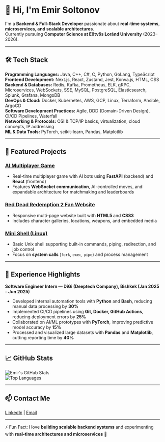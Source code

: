 # 👋 Hi, I'm Emir Soltonov

I'm a **Backend & Full-Stack Developer** passionate about **real-time systems, microservices, and scalable architectures**.  
Currently pursuing **Computer Science at Eötvös Loránd University** (2023–2026).  

---

## 🛠 Tech Stack

**Programming Languages:** Java, C++, C#, C, Python, GoLang, TypeScript  
**Frontend Development:** Next.js, React, Zustand, Jest, Konva.js, HTML, CSS  
**Backend & Databases:** Redis, Kafka, Prometheus, ELK, gRPC, Microservices, WebSockets, SSE, MySQL, PostgreSQL, Elasticsearch, Splunk, Grafana, MongoDB  
**DevOps & Cloud:** Docker, Kubernetes, AWS, GCP, Linux, Terraform, Ansible, ArgoCD  
**Software Development Practices:** Agile, DDD (Domain-Driven Design), CI/CD Pipelines, Waterfall  
**Networking & Protocols:** OSI & TCP/IP basics, virtualization, cloud concepts, IP addressing  
**ML & Data Tools:** PyTorch, scikit-learn, Pandas, Matplotlib  

---

## 📂 Featured Projects

### [AI Multiplayer Game](https://github.com/EmirSltnv/AI-Multiplayer-Game)
- Real-time multiplayer game with AI bots using **FastAPI** (backend) and **React** (frontend)  
- Features **WebSocket communication**, AI-controlled moves, and expandable architecture for matchmaking and leaderboards  

### [Red Dead Redemption 2 Fan Website](https://github.com/EmirSltnv/RDR2-Fan-Website)
- Responsive multi-page website built with **HTML5** and **CSS3**  
- Includes character galleries, locations, weapons, and embedded media  

### [Mini Shell (Linux)](https://github.com/EmirSltnv/Mini-Shell)
- Basic Unix shell supporting built-in commands, piping, redirection, and job control  
- Focus on **system calls** (`fork`, `exec`, `pipe`) and process management  

---

## 💼 Experience Highlights

**Software Engineer Intern — DiGi (Deeptech Company), Bishkek (Jan 2025 – Jun 2025)**  
- Developed internal automation tools with **Python** and **Bash**, reducing manual data processing by **30%**  
- Implemented CI/CD pipelines using **Git, Docker, GitHub Actions**, reducing deployment errors by **25%**  
- Collaborated on AI/ML prototypes with **PyTorch**, improving predictive model accuracy by **15%**  
- Processed and visualized large datasets with **Pandas** and **Matplotlib**, cutting reporting time by **40%**  

---

## 📈 GitHub Stats

![Emir's GitHub Stats](https://github-readme-stats.vercel.app/api?username=EmirSltnv&show_icons=true&theme=radical)  
![Top Languages](https://github-readme-stats.vercel.app/api/top-langs/?username=EmirSltnv&layout=compact&theme=radical)  

---

## 📫 Contact Me

[LinkedIn](https://www.linkedin.com/in/emir-soltonov-1a7204322/) | [Email](mailto:emirsoltonov2005@gmail.com)  

---

⚡ Fun Fact: I love **building scalable backend systems** and experimenting with **real-time architectures and microservices** 🚀
